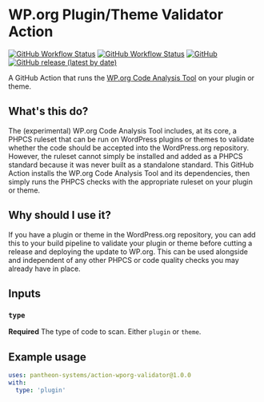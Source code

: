 # WP.org Plugin/Theme Validator Action
[![GitHub Workflow Status](https://img.shields.io/github/actions/workflow/status/pantheon-systems/action-wporg-validator/plugin-test.yml?label=plugin%20vulnerability%20scanner&logo=wordpress)](https://github.com/pantheon-systems/action-wporg-validator/actions) [![GitHub Workflow Status](https://img.shields.io/github/actions/workflow/status/pantheon-systems/action-wporg-validator/theme-test.yml?label=theme%20vulnerability%20scanner&logo=wordpress)](https://github.com/pantheon-systems/action-wporg-validator/actions) [![GitHub](https://img.shields.io/github/license/pantheon-systems/action-wporg-validator)](https://github.com/pantheon-systems/action-wporg-validator/blob/main/LICENSE) [![GitHub release (latest by date)](https://img.shields.io/github/v/release/pantheon-systems/action-wporg-validator)](https://github.com/pantheon-systems/action-wporg-validator/releases)

A GitHub Action that runs the [WP.org Code Analysis Tool](https://github.com/WordPress/wporg-code-analysis) on your plugin or theme.

## What's this do?

The (experimental) WP.org Code Analysis Tool includes, at its core, a PHPCS ruleset that can be run on WordPress plugins or themes to validate whether the code should be accepted into the WordPress.org repository. However, the ruleset cannot simply be installed and added as a PHPCS standard because it was never built as a standalone standard. This GitHub Action installs the WP.org Code Analysis Tool and its dependencies, then simply runs the PHPCS checks with the appropriate ruleset on your plugin or theme.

## Why should I use it?

If you have a plugin or theme in the WordPress.org repository, you can add this to your build pipeline to validate your plugin or theme before cutting a release and deploying the update to WP.org. This can be used alongside and independent of any other PHPCS or code quality checks you may already have in place.

## Inputs

### `type`

**Required** The type of code to scan. Either `plugin` or `theme`.

## Example usage

```yaml
uses: pantheon-systems/action-wporg-validator@1.0.0
with:
  type: 'plugin'
```